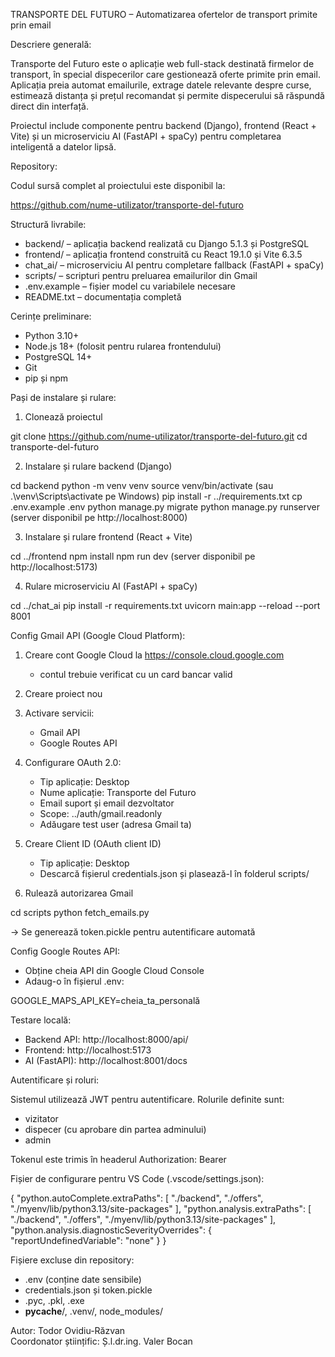 TRANSPORTE DEL FUTURO – Automatizarea ofertelor de transport primite prin email

Descriere generală:

Transporte del Futuro este o aplicație web full-stack destinată firmelor de transport, în special dispecerilor care gestionează oferte primite prin email. Aplicația preia automat emailurile, extrage datele relevante despre curse, estimează distanța și prețul recomandat și permite dispecerului să răspundă direct din interfață.

Proiectul include componente pentru backend (Django), frontend (React + Vite) și un microserviciu AI (FastAPI + spaCy) pentru completarea inteligentă a datelor lipsă.

Repository:

Codul sursă complet al proiectului este disponibil la:

https://github.com/nume-utilizator/transporte-del-futuro

Structură livrabile:

- backend/ – aplicația backend realizată cu Django 5.1.3 și PostgreSQL
- frontend/ – aplicația frontend construită cu React 19.1.0 și Vite 6.3.5
- chat_ai/ – microserviciu AI pentru completare fallback (FastAPI + spaCy)
- scripts/ – scripturi pentru preluarea emailurilor din Gmail
- .env.example – fișier model cu variabilele necesare
- README.txt – documentația completă

Cerințe preliminare:

- Python 3.10+
- Node.js 18+ (folosit pentru rularea frontendului)
- PostgreSQL 14+
- Git
- pip și npm

Pași de instalare și rulare:

1. Clonează proiectul

git clone https://github.com/nume-utilizator/transporte-del-futuro.git
cd transporte-del-futuro

2. Instalare și rulare backend (Django)

cd backend
python -m venv venv
source venv/bin/activate     (sau .\venv\Scripts\activate pe Windows)
pip install -r ../requirements.txt
cp .env.example .env
python manage.py migrate
python manage.py runserver   (server disponibil pe http://localhost:8000)

3. Instalare și rulare frontend (React + Vite)

cd ../frontend
npm install
npm run dev                  (server disponibil pe http://localhost:5173)

4. Rulare microserviciu AI (FastAPI + spaCy)

cd ../chat_ai
pip install -r requirements.txt
uvicorn main:app --reload --port 8001

Config Gmail API (Google Cloud Platform):

1. Creare cont Google Cloud la https://console.cloud.google.com
   - contul trebuie verificat cu un card bancar valid
2. Creare proiect nou
3. Activare servicii:
   - Gmail API
   - Google Routes API
4. Configurare OAuth 2.0:
   - Tip aplicație: Desktop
   - Nume aplicație: Transporte del Futuro
   - Email suport și email dezvoltator
   - Scope: ../auth/gmail.readonly
   - Adăugare test user (adresa Gmail ta)
5. Creare Client ID (OAuth client ID)
   - Tip aplicație: Desktop
   - Descarcă fișierul credentials.json și plasează-l în folderul scripts/

6. Rulează autorizarea Gmail

cd scripts
python fetch_emails.py

→ Se generează token.pickle pentru autentificare automată

Config Google Routes API:

- Obține cheia API din Google Cloud Console
- Adaug-o în fișierul .env:

GOOGLE_MAPS_API_KEY=cheia_ta_personală

Testare locală:

- Backend API: http://localhost:8000/api/
- Frontend: http://localhost:5173
- AI (FastAPI): http://localhost:8001/docs

Autentificare și roluri:

Sistemul utilizează JWT pentru autentificare. Rolurile definite sunt:
- vizitator
- dispecer (cu aprobare din partea adminului)
- admin

Tokenul este trimis în headerul Authorization: Bearer

Fișier de configurare pentru VS Code (.vscode/settings.json):

{
  "python.autoComplete.extraPaths": [
    "./backend",
    "./offers",
    "./myenv/lib/python3.13/site-packages"
  ],
  "python.analysis.extraPaths": [
    "./backend",
    "./offers",
    "./myenv/lib/python3.13/site-packages"
  ],
  "python.analysis.diagnosticSeverityOverrides": {
    "reportUndefinedVariable": "none"
  }
}

Fișiere excluse din repository:

- .env (conține date sensibile)
- credentials.json și token.pickle
- .pyc, .pkl, .exe
- __pycache__/, .venv/, node_modules/

Autor: Todor Ovidiu-Răzvan  
Coordonator științific: Ș.l.dr.ing. Valer Bocan
